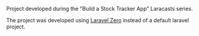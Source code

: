 Project developed during the "Build a Stock Tracker App" Laracasts series.

The project was developed using [Laravel Zero](https://laravel-zero.com/) instead
of a default laravel project.


